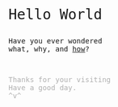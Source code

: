 <p style="font-family: monospace;font-size:2em">Hello World</p>
<p style="font-family: monospace;font-size:1em">Have you ever wondered<br>what, why, and <a href="007.html">how</a>?</p>
<br>
<p style="font-family: monospace;font-size:1em,text-decoration:none;color: rgba(0,0,0,0.3)">Thanks for your visiting <br> Have a good day.<br> ^v^ </p>
